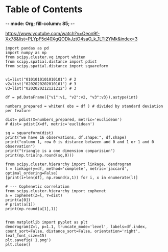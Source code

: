 
# Table of Contents



-**- mode: Org; fill-column: 85; -**-

<https://www.youtube.com/watch?v=Oeon9f-Xx78&list=PLYpF5d40XgQODkJztO4saO_k_1LTi2YMk&index=3>

    import pandas as pd
    import numpy as np
    from scipy.cluster.vq import whiten
    from scipy.spatial.distance import pdist
    from scipy.spatial.distance import squareform


    v1=list("0101010101010101") # 2
    v2=list("0202020202010101") # 3
    v3=list("0202020212121212") # 3

    df = pd.DataFrame({"v1":v1, "v2":v2, "v3":v3}).astype(int)

    numbers_prepared = whiten( obs = df ) # divided by standard deviation per feature

    dist= pdist(X=numbers_prepared, metric='euclidean')
    # dist= pdist(X=df, metric='euclidean')

    sq = squareform(dist)
    print("we have 16 observations, df.shape:", df.shape)
    print("column 1, row 0 is distance between and 0 and 1 or 1 and 0 observation")
    print("triangle is a one dimension comparision")
    print(np.triu(np.round(sq,0)))

    from scipy.cluster.hierarchy import linkage, dendrogram
    l = linkage(y=df, method='complete', metric='jaccard', optimal_ordering=False)
    [print(i+len(df), np.round(x,1)) for i, x in enumerate(l)]

    # --- Cophenetic correlation
    from scipy.cluster.hierarchy import cophenet
    a = cophenet(Z=l, Y=dist)
    print(a[0])
    # print(a[1])
    print(np.round(a[1],1))


    from matplotlib import pyplot as plt
    dendrogram(Z=l, p=1.1, truncate_mode='level', labels=df.index, count_sort=False, distance_sort=False, orientation='right', leaf_font_size=15)
    plt.savefig('1.png')
    plt.close()
